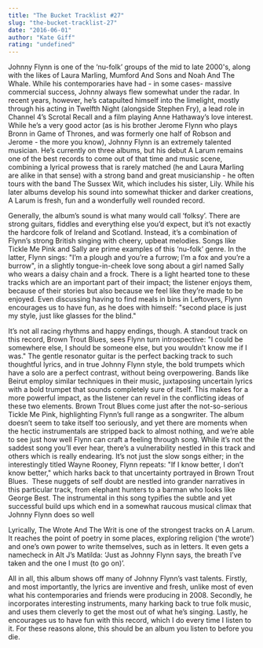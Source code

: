 ```yaml
---
title: "The Bucket Tracklist #27"
slug: "the-bucket-tracklist-27"
date: "2016-06-01"
author: "Kate Giff"
rating: "undefined"
---
```


Johnny Flynn is one of the ‘nu-folk’ groups of the mid to late 2000's, along with the likes of Laura Marling, Mumford And Sons and Noah And The Whale. While his contemporaries have had - in some cases- massive commercial success, Johnny always flew somewhat under the radar. In recent years, however, he’s catapulted himself into the limelight, mostly through his acting in Twelfth Night (alongside Stephen Fry), a lead role in Channel 4’s Scrotal Recall and a film playing Anne Hathaway’s love interest. While he’s a very good actor (as is his brother Jerome Flynn who plays Bronn in Game of Thrones, and was formerly one half of Robson and Jerome - the more you know), Johnny Flynn is an extremely talented musician. He’s currently on three albums, but his debut A Larum remains one of the best records to come out of that time and music scene, combining a lyrical prowess that is rarely matched (he and Laura Marling are alike in that sense) with a strong band and great musicianship - he often tours with the band The Sussex Wit, which includes his sister, Lily. While his later albums develop his sound into somewhat thicker and darker creations, A Larum is fresh, fun and a wonderfully well rounded record.

Generally, the album’s sound is what many would call ‘folksy’. There are strong guitars, fiddles and everything else you’d expect, but it’s not exactly the hardcore folk of Ireland and Scotland. Instead, it’s a combination of Flynn’s strong British singing with cheery, upbeat melodies. Songs like Tickle Me Pink and Sally are prime examples of this ‘nu-folk’ genre. In the latter, Flynn sings: "I’m a plough and you’re a furrow; I’m a fox and you’re a burrow", in a slightly tongue-in-cheek love song about a girl named Sally who wears a daisy chain and a frock. There is a light hearted tone to these tracks which are an important part of their impact; the listener enjoys them, because of their stories but also because we feel like they’re made to be enjoyed. Even discussing having to find meals in bins in Leftovers, Flynn encourages us to have fun, as he does with himself: "second place is just my style, just like glasses for the blind."

It’s not all racing rhythms and happy endings, though. A standout track on this record, Brown Trout Blues, sees Flynn turn introspective: "I could be somewhere else, I should be someone else, but you wouldn’t know me if I was." The gentle resonator guitar is the perfect backing track to such thoughtful lyrics, and in true Johnny Flynn style, the bold trumpets which have a solo are a perfect contrast, without being overpowering. Bands like Beirut employ similar techniques in their music, juxtaposing uncertain lyrics with a bold trumpet that sounds completely sure of itself. This makes for a more powerful impact, as the listener can revel in the conflicting ideas of these two elements. Brown Trout Blues come just after the not-so-serious Tickle Me Pink, highlighting Flynn’s full range as a songwriter. The album doesn’t seem to take itself too seriously, and yet there are moments when the hectic instrumentals are stripped back to almost nothing, and we’re able to see just how well Flynn can craft a feeling through song. While it’s not the saddest song you’ll ever hear, there’s a vulnerability nestled in this track and others which is really endearing. It’s not just the slow songs either; in the interestingly titled Wayne Rooney, Flynn repeats: "If I know better, I don’t know better," which harks back to that uncertainty portrayed in Brown Trout Blues.  These nuggets of self doubt are nestled into grander narratives in this particular track, from elephant hunters to a barman who looks like George Best. The instrumental in this song typifies the subtle and yet successful build ups which end in a somewhat raucous musical climax that Johnny Flynn does so well

Lyrically, The Wrote And The Writ is one of the strongest tracks on A Larum. It reaches the point of poetry in some places, exploring religion (‘the wrote’) and one’s own power to write themselves, such as in letters. It even gets a namecheck in Alt J’s Matilda: ‘Just as Johnny Flynn says, the breath I’ve taken and the one I must (to go on)’.

All in all, this album shows off many of Johnny Flynn’s vast talents. Firstly, and most importantly, the lyrics are inventive and fresh, unlike most of even what his contemporaries and friends were producing in 2008. Secondly, he incorporates interesting instruments, many harking back to true folk music, and uses them cleverly to get the most out of what he’s singing. Lastly, he encourages us to have fun with this record, which I do every time I listen to it. For these reasons alone, this should be an album you listen to before you die.
